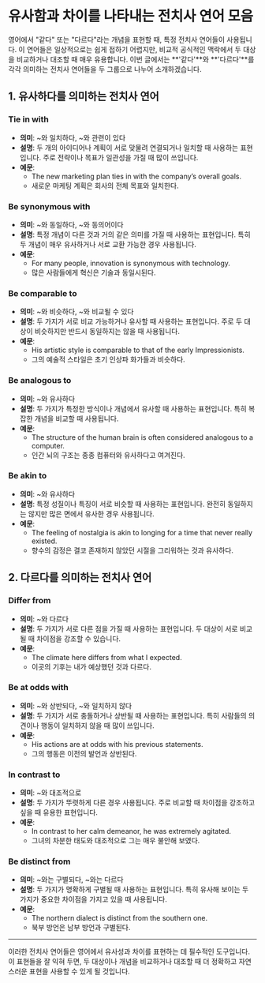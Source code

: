 # 유사함과 차이를 나타내는 전치사 연어 모음

영어에서 "같다" 또는 "다르다"라는 개념을 표현할 때, 특정 전치사 연어들이 사용됩니다. 이 연어들은 일상적으로는 쉽게 접하기 어렵지만, 비교적 공식적인 맥락에서 두 대상을 비교하거나 대조할 때 매우 유용합니다. 이번 글에서는 **'같다'**와 **'다르다'**를 각각 의미하는 전치사 연어들을 두 그룹으로 나누어 소개하겠습니다.

## 1. **유사하다**를 의미하는 전치사 연어

### **Tie in with**
- **의미**: ~와 일치하다, ~와 관련이 있다
- **설명**: 두 개의 아이디어나 계획이 서로 맞물려 연결되거나 일치할 때 사용하는 표현입니다. 주로 전략이나 목표가 일관성을 가질 때 많이 쓰입니다.
- **예문**: 
  - The new marketing plan ties in with the company’s overall goals.  
  - 새로운 마케팅 계획은 회사의 전체 목표와 일치한다.

### **Be synonymous with**
- **의미**: ~와 동일하다, ~와 동의어이다
- **설명**: 특정 개념이 다른 것과 거의 같은 의미를 가질 때 사용하는 표현입니다. 특히 두 개념이 매우 유사하거나 서로 교환 가능한 경우 사용됩니다.
- **예문**: 
  - For many people, innovation is synonymous with technology.  
  - 많은 사람들에게 혁신은 기술과 동일시된다.

### **Be comparable to**
- **의미**: ~와 비슷하다, ~와 비교될 수 있다
- **설명**: 두 가지가 서로 비교 가능하거나 유사할 때 사용하는 표현입니다. 주로 두 대상이 비슷하지만 반드시 동일하지는 않을 때 사용됩니다.
- **예문**: 
  - His artistic style is comparable to that of the early Impressionists.  
  - 그의 예술적 스타일은 초기 인상파 화가들과 비슷하다.

### **Be analogous to**
- **의미**: ~와 유사하다
- **설명**: 두 가지가 특정한 방식이나 개념에서 유사할 때 사용하는 표현입니다. 특히 복잡한 개념을 비교할 때 사용됩니다.
- **예문**: 
  - The structure of the human brain is often considered analogous to a computer.  
  - 인간 뇌의 구조는 종종 컴퓨터와 유사하다고 여겨진다.

### **Be akin to**
- **의미**: ~와 유사하다
- **설명**: 특정 성질이나 특징이 서로 비슷할 때 사용하는 표현입니다. 완전히 동일하지는 않지만 많은 면에서 유사한 경우 사용됩니다.
- **예문**: 
  - The feeling of nostalgia is akin to longing for a time that never really existed.  
  - 향수의 감정은 결코 존재하지 않았던 시절을 그리워하는 것과 유사하다.

## 2. **다르다**를 의미하는 전치사 연어

### **Differ from**
- **의미**: ~와 다르다
- **설명**: 두 가지가 서로 다른 점을 가질 때 사용하는 표현입니다. 두 대상이 서로 비교될 때 차이점을 강조할 수 있습니다.
- **예문**: 
  - The climate here differs from what I expected.  
  - 이곳의 기후는 내가 예상했던 것과 다르다.

### **Be at odds with**
- **의미**: ~와 상반되다, ~와 일치하지 않다
- **설명**: 두 가지가 서로 충돌하거나 상반될 때 사용하는 표현입니다. 특히 사람들의 의견이나 행동이 일치하지 않을 때 많이 쓰입니다.
- **예문**: 
  - His actions are at odds with his previous statements.  
  - 그의 행동은 이전의 발언과 상반된다.

### **In contrast to**
- **의미**: ~와 대조적으로
- **설명**: 두 가지가 뚜렷하게 다른 경우 사용됩니다. 주로 비교할 때 차이점을 강조하고 싶을 때 유용한 표현입니다.
- **예문**: 
  - In contrast to her calm demeanor, he was extremely agitated.  
  - 그녀의 차분한 태도와 대조적으로 그는 매우 불안해 보였다.

### **Be distinct from**
- **의미**: ~와는 구별되다, ~와는 다르다
- **설명**: 두 가지가 명확하게 구별될 때 사용하는 표현입니다. 특히 유사해 보이는 두 가지가 중요한 차이점을 가지고 있을 때 사용됩니다.
- **예문**: 
  - The northern dialect is distinct from the southern one.  
  - 북부 방언은 남부 방언과 구별된다.

---

이러한 전치사 연어들은 영어에서 유사성과 차이를 표현하는 데 필수적인 도구입니다. 이 표현들을 잘 익혀 두면, 두 대상이나 개념을 비교하거나 대조할 때 더 정확하고 자연스러운 표현을 사용할 수 있게 될 것입니다.